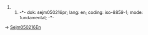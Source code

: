 1.  1.  -\*- dok: sejm050216pr; lang: en; coding: iso-8859-1; mode:
        fundamental; -\*-

-\> [Sejm050216En](Sejm050216En "wikilink")

